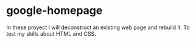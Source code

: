 # google-homepage
 In these proyect I will deconstruct an existing web page and rebuild it. 
 To test my skills about HTML and CSS.
